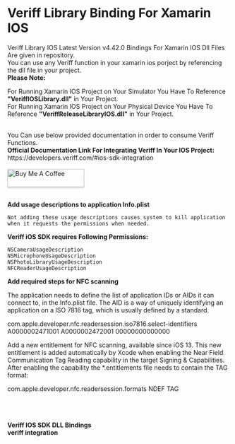 # Veriff Library Binding For Xamarin IOS 

Veriff Library IOS Latest Version v4.42.0 Bindings For Xamarin IOS Dll Files Are given in repository.</br> 
You can use any Veriff function in your xamarin ios porject by referencing the dll file in your project.
</br>
<b>Please Note:</b>

For Running Xamarin IOS Project on Your Simulator You Have To Reference <b>"VeriffIOSLibrary.dll"</b> in Your Project.</br>
For Running Xamarin IOS Project on Your Physical Device You Have To Reference <b>"VeriffReleaseLibraryIOS.dll"</b> in Your Project.</br>

</br>
You Can use below provided documentation in order to consume Veriff Functions.
</br>
<b>Official Documentation Link For Integrating Veriff In Your IOS Project:</b>
https://developers.veriff.com/#ios-sdk-integration

</br>


</br>
<a href="https://www.buymeacoffee.com/faisaltanvC" target="_blank"><img src="https://www.buymeacoffee.com/assets/img/custom_images/orange_img.png" alt="Buy Me A Coffee" style="height: 41px !important;width: 174px !important;box-shadow: 0px 3px 2px 0px rgba(190, 190, 190, 0.5) !important;-webkit-box-shadow: 0px 3px 2px 0px rgba(190, 190, 190, 0.5) !important;" ></a>
</br></br>

<b>Add usage descriptions to application Info.plist</b>

    Not adding these usage descriptions causes system to kill application when it requests the permissions when needed.

<b>Veriff iOS SDK requires Following Permissions:</b>

    NSCameraUsageDescription
    NSMicrophoneUsageDescription
    NSPhotoLibraryUsageDescription
    NFCReaderUsageDescription

<b>Add required steps for NFC scanning</b>

The application needs to define the list of application IDs or AIDs it can connect to, in the Info.plist file. The AID is a way of uniquely identifying an application on a ISO 7816 tag, which is usually defined by a standard.

<key>com.apple.developer.nfc.readersession.iso7816.select-identifiers</key>
<array>
  <string>A0000002471001</string>
  <string>A0000002472001</string>
  <string>00000000000000</string>
</array>

Add a new entitlement for NFC scanning, available since iOS 13. This new entitlement is added automatically by Xcode when enabling the Near Field Communication Tag Reading capability in the target Signing & Capabilities. After enabling the capability the *.entitlements file needs to contain the TAG format:

<key>com.apple.developer.nfc.readersession.formats</key>
<array>
    <string>NDEF</string>
    <string>TAG</string>
</array>


</br></br></br>
<b>Veriff IOS SDK DLL Bindings</b><br>
<b>veriff integration</b>

